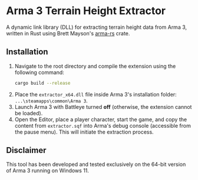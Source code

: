 # Arma 3 Terrain Height Extractor
A dynamic link library (DLL) for extracting terrain height data from Arma 3, written in Rust using Brett Mayson's [arma-rs](https://github.com/brettmayson/arma-rs) crate.

## Installation
1. Navigate to the root directory and compile the extension using the following command:
    ```sh
    cargo build --release
    ```
2. Place the `extractor_x64.dll` file inside Arma 3's installation folder: `...\steamapps\common\Arma 3`.
3. Launch Arma 3 with Battleye turned **off** (otherwise, the extension cannot be loaded).
4. Open the Editor, place a player character, start the game, and copy the content from `extractor.sqf` into Arma's debug console (accessible from the pause menu). This will initiate the extraction process.

## Disclaimer
This tool has been developed and tested exclusively on the 64-bit version of Arma 3 running on Windows 11.